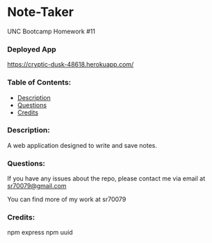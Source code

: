 # Note-Taker

UNC Bootcamp Homework #11

### Deployed App

https://cryptic-dusk-48618.herokuapp.com/


### Table of Contents:
* [Description](#description)
* [Questions](#questions)
* [Credits](#credits)


### Description: 

A web application designed to write and save notes.


### Questions: 

If you have any issues about the repo, please contact me via email at sr70079@gmail.com

You can find more of my work at sr70079

### Credits: 

npm express
npm uuid



